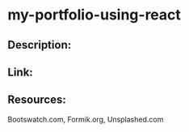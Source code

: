 # my-portfolio-using-react

## Description:


## Link:


## Resources:
Bootswatch.com, Formik.org, Unsplashed.com

